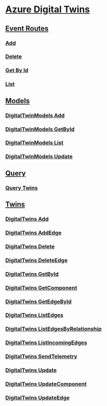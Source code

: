# [Azure Digital Twins](../index.md)
## [Event Routes](digital-twins/EventRoutes.yml)
### [Add](digital-twins/EventRoutes/Add.yml)
### [Delete](digital-twins/EventRoutes/Delete.yml)
### [Get By Id](digital-twins/EventRoutes/GetById.yml)
### [List](digital-twins/EventRoutes/List.yml)
## [Models](digital-twins/Models.yml)
### [DigitalTwinModels Add](digital-twins/Models/DigitalTwinModels_Add.yml)
### [DigitalTwinModels GetById](digital-twins/Models/DigitalTwinModels_GetById.yml)
### [DigitalTwinModels List](digital-twins/Models/DigitalTwinModels_List.yml)
### [DigitalTwinModels Update](digital-twins/Models/DigitalTwinModels_Update.yml)
## [Query](digital-twins/Query.yml)
### [Query Twins](digital-twins/Query/QueryTwins.yml)
## [Twins](digital-twins/Twins.yml)
### [DigitalTwins Add](digital-twins/Twins/DigitalTwins_Add.yml)
### [DigitalTwins AddEdge](digital-twins/Twins/DigitalTwins_AddEdge.yml)
### [DigitalTwins Delete](digital-twins/Twins/DigitalTwins_Delete.yml)
### [DigitalTwins DeleteEdge](digital-twins/Twins/DigitalTwins_DeleteEdge.yml)
### [DigitalTwins GetById](digital-twins/Twins/DigitalTwins_GetById.yml)
### [DigitalTwins GetComponent](digital-twins/Twins/DigitalTwins_GetComponent.yml)
### [DigitalTwins GetEdgeById](digital-twins/Twins/DigitalTwins_GetEdgeById.yml)
### [DigitalTwins ListEdges](digital-twins/Twins/DigitalTwins_ListEdges.yml)
### [DigitalTwins ListEdgesByRelationship](digital-twins/Twins/DigitalTwins_ListEdgesByRelationship.yml)
### [DigitalTwins ListIncomingEdges](digital-twins/Twins/DigitalTwins_ListIncomingEdges.yml)
### [DigitalTwins SendTelemetry](digital-twins/Twins/DigitalTwins_SendTelemetry.yml)
### [DigitalTwins Update](digital-twins/Twins/DigitalTwins_Update.yml)
### [DigitalTwins UpdateComponent](digital-twins/Twins/DigitalTwins_UpdateComponent.yml)
### [DigitalTwins UpdateEdge](digital-twins/Twins/DigitalTwins_UpdateEdge.yml)
